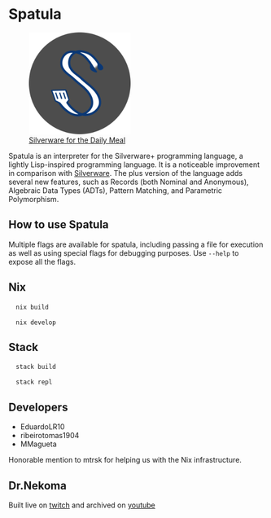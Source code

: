 # Spatula

<p align="center">
	<a href="https://www.youtube.com/playlist?list=PLafNlGaxdt66WWTrO9MbPFXniCxgoX0CH">
		<figure>
		<img src="./assets/logo.png" width="200" height="200">
		<figcaption>Silverware for the Daily Meal</figcaption>
		</figure>
	</a>
</p>

Spatula is an interpreter for the Silverware+ programming language, a lightly Lisp-inspired programming language. It is a noticeable improvement in comparison
with [Silverware](https://github.com/Dr-Nekoma/spoon). The plus version of the language adds several new features,
such as Records (both Nominal and Anonymous), Algebraic Data Types (ADTs), Pattern Matching, and Parametric Polymorphism.
  
## How to use Spatula 

Multiple flags are available for spatula, including passing a file for execution as well as using special flags for debugging purposes. Use
`--help` to expose all the flags.

## Nix

```shell
  nix build
```

```shell
  nix develop
```

## Stack

```shell
  stack build
```

```shell
  stack repl
```

## Developers

- EduardoLR10
- ribeirotomas1904
- MMagueta

Honorable mention to mtrsk for helping us with the Nix infrastructure.
  
## Dr.Nekoma

Built live on [twitch](https://www.twitch.tv/drnekoma) and archived on [youtube](https://www.youtube.com/channel/UCMyzdYsPiBU3xoqaOeahr6Q)
